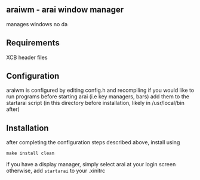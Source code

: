 araiwm - arai window manager
-----------------------
manages windows no da


Requirements
------------
XCB header files


Configuration
-------------
araiwm is configured by editing config.h and recompiling
if you would like to run programs before starting arai (i.e key managers, bars) add them to the startarai script
(in this directory before installation, likely in /usr/local/bin after)


Installation
------------
after completing the configuration steps described above, install using

	make install clean

if you have a display manager, simply select arai at your login screen
otherwise, add `startarai` to your .xinitrc
